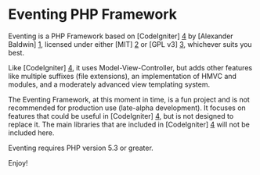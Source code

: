 Eventing PHP Framework
======================

Eventing is a PHP Framework based on [CodeIgniter] [4] by [Alexander Baldwin] [1],
licensed under either [MIT] [2] or [GPL v3] [3], whichever suits you best.

Like [CodeIgniter] [4], it uses Model-View-Controller, but adds other features
like multiple suffixes (file extensions), an implementation of HMVC and modules,
and a moderately advanced view templating system.

The Eventing Framework, at this moment in time, is a fun project and is not
recommended for production use (late-alpha development).
It focuses on features that could be useful in [CodeIgniter] [4], but is not
designed to replace it. The main libraries that are included in [CodeIgniter] [4]
will not be included here.

Eventing requires PHP version 5.3 or greater.

Enjoy!

[1]: http://github.com/mynameiszanders "Alexander Baldwin on GitHub"
[2]: http://www.opensource.org/licenses/mit-license.php "Massachusetts Institute of Technology License on the Open Source Initiative"
[3]: http://www.gnu.org/licenses/gpl.html "General Public License"
[4]: http://codeigniter.com/ "CodeIgniter open source Web Application Framework"
